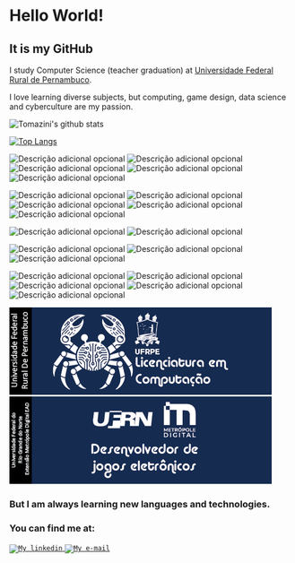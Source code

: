 
<h1>Hello World!</h1>


<h2>It is my GitHub</h2>
<p>I study Computer Science (teacher  graduation) at <a href = http://www.ufrpe.br/br/content/licenciatura-em-computa%C3%A7%C3%A3o>Universidade Federal Rural de Pernambuco</a>.</p>
<p>I love learning diverse subjects, but computing, game design, data science and cyberculture are my passion.</p>




![Tomazini's github stats](https://github-readme-stats.vercel.app/api?username=rtomazini42&count_private=false&show_icons=true&theme=material-palenight&hide_border=true&hide=stars&hide_title=true)

[![Top Langs](https://github-readme-stats.vercel.app/api/top-langs/?username=rtomazini42&hide=html,css,jupyter%20notebook&theme=material-palenight&hide_border=true)](https://github.com/rtomazini42/github-readme-stats)


![Descrição adicional opcional](https://img.shields.io/badge/-Python-ff9933?logo=python&logoColor=ffffff&style=flat)
![Descrição adicional opcional](https://img.shields.io/badge/-Java-ff9933?logo=openjdk&logoColor=ffffff&style=flat)
![Descrição adicional opcional](https://img.shields.io/badge/-C-ff9933?logo=C&logoColor=ffffff&style=flat)
![Descrição adicional opcional](https://img.shields.io/badge/-JavaScript-ff9933?logo=javascript&logoColor=ffffff&style=flat)
![Descrição adicional opcional](https://img.shields.io/badge/-Delphi_Pascal-ff9933?logo=delphi&logoColor=ffffff&style=flat)


![Descrição adicional opcional](https://img.shields.io/badge/-Git-c75d00?logo=git&logoColor=ffffff&style=flat)
![Descrição adicional opcional](https://img.shields.io/badge/-SQL-c75d00?logo=sqlite&logoColor=ffffff&style=flat)
![Descrição adicional opcional](https://img.shields.io/badge/-FireBase-c75d00?logo=firebase&logoColor=ffffff&style=flat)
![Descrição adicional opcional](https://img.shields.io/badge/-Linux-c75d00?logo=linux&logoColor=ffffff&style=flat)
![Descrição adicional opcional](https://img.shields.io/badge/-Pop!Os-c75d00?logo=popos&logoColor=ffffff&style=flat)

![Descrição adicional opcional](https://img.shields.io/badge/-Godot-a34c00?logo=godotengine&logoColor=ffffff&style=flat)
![Descrição adicional opcional](https://img.shields.io/badge/-Unity-a34c00?logo=unity&logoColor=ffffff&style=flat)

![Descrição adicional opcional](https://img.shields.io/badge/-Wordpress-5e2c00?logo=wordpress&logoColor=ffffff&style=flat)
![Descrição adicional opcional](https://img.shields.io/badge/-AndroidStudio-5e2c00?logo=androidstudio&logoColor=ffffff&style=flat)
![Descrição adicional opcional](https://img.shields.io/badge/-RStudio-5e2c00?logo=rstudioide&logoColor=ffffff&style=flat)

![Descrição adicional opcional](https://img.shields.io/badge/-Photoshop-3a1b00?logo=adobephotoshop&logoColor=ffffff&style=flat)
![Descrição adicional opcional](https://img.shields.io/badge/-Canva-3a1b00?logo=canva&logoColor=ffffff&style=flat)
![Descrição adicional opcional](https://img.shields.io/badge/-Illustrator-3a1b00?logo=adobeillustrator&logoColor=ffffff&style=flat)
![Descrição adicional opcional](https://img.shields.io/badge/-Gimp-3a1b00?logo=gimp&logoColor=ffffff&style=flat)
![Descrição adicional opcional](https://img.shields.io/badge/-Inkscape-3a1b00?logo=inkscape&logoColor=ffffff&style=flat)


![alt text](https://raw.githubusercontent.com/rtomazini42/rtomazini42/main/cover1.png)
![alt text](https://raw.githubusercontent.com/rtomazini42/rtomazini42/main/cover2.png)



<h3> But I am always learning new languages and technologies. </h3>

<h3> You can find me at: </h3>

<a href="https://www.linkedin.com/in/renan-tomazini/">
  <code><img alt="My linkedin" width="32" src="https://cdn.icon-icons.com/icons2/1099/PNG/512/1485482199-linkedin_78667.png" /></code>
</a>

<a href="mailto:renantomazini@gmail.com">
  <code><img alt="My e-mail" width="32" src="https://cdn.icon-icons.com/icons2/1826/PNG/512/4202011emailgmaillogomailsocialsocialmedia-115677_115624.png" /></code>
</a>



